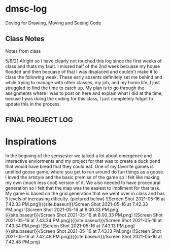 # dmsc-log
Devlog for Drawing, Moving and Seeing Code

## Class Notes
Notes from class 


5/6/21
Alright so I have clearly not touched this log since the first weeks of class and thats my fault. I missed half of the 2nd week becuase my house flooded and then becuase of that I was displaced and couldn't make it to class the following week. These early absents definitely set me behind and while trying to manage with other classes, my job, and my home life, I just struggled to find the time to catch up. My plan is to go through the assignments where I was to post on here and explain what I did at the time, becuse I was doing the coding for this class, I just completely fotgot to update this in the process.







## FINAL PROJECT LOG


# Inspirations

In the begining of the semsester we talked a lot about emergence and interactive enviorments and my project for that was to create a duck pond that would have bread that they could eat. One of my favorite games is untitled goose game, where you get to run around do fun things as a goose. I loved the artstyle and the basic premise of the game so I felt like making my own (much less cool) version of it. We also needed to have procedural generation so I felt that the map was the easiest to impliment for that task. My game is based on the grid generation that we went over in class and has 5 levels of increasing dificulty. (pictured below)
![Screen Shot 2021-05-16 at 7.42.33 PM.png]({{site.baseurl}}/Screen Shot 2021-05-16 at 7.42.33 PM.png)
![Screen Shot 2021-05-16 at 8.00.33 PM.png]({{site.baseurl}}/Screen Shot 2021-05-16 at 8.00.33 PM.png)
![Screen Shot 2021-05-16 at 7.43.34 PM.png]({{site.baseurl}}/Screen Shot 2021-05-16 at 7.43.34 PM.png)
![Screen Shot 2021-05-16 at 7.43.13 PM.png]({{site.baseurl}}/Screen Shot 2021-05-16 at 7.43.13 PM.png)
![Screen Shot 2021-05-16 at 7.42.48 PM.png]({{site.baseurl}}/Screen Shot 2021-05-16 at 7.42.48 PM.png)

